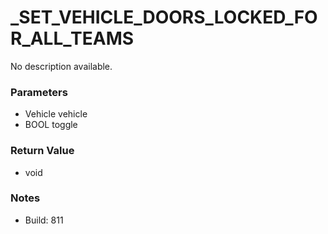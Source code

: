 # _SET_VEHICLE_DOORS_LOCKED_FOR_ALL_TEAMS

No description available.

### Parameters
* Vehicle vehicle
* BOOL toggle

### Return Value
* void

### Notes
* Build: 811

